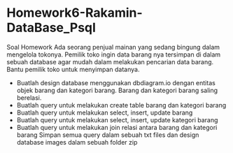 # Homework6-Rakamin-DataBase_Psql
Soal Homework
Ada seorang penjual mainan yang sedang bingung dalam mengelola tokonya. Pemilik toko 
ingin data barang nya tersimpan di dalam sebuah database agar mudah dalam melakukan 
pencarian data barang. Bantu pemilik toko untuk menyimpan datanya.
- Buatlah design database menggunakan dbdiagram.io dengan entitas objek barang 
dan kategori barang. Barang dan kategori barang saling berelasi.
- Buatlah query untuk melakukan create table barang dan kategori barang
- Buatlah query untuk melakukan select, insert, update barang
- Buatlah query untuk melakukan select, insert, update kategori barang
- Buatlah query untuk melakukan join relasi antara barang dan kategori barang
Simpan semua query dalam sebuah txt files dan design database images dalam sebuah 
folder zip
